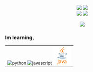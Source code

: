 <div id="header" align="center">
  <img src="https://github.com/mayankchaudhary26/Cool-Readme-ideas/raw/master/data/screen%20open.gif" width="245" />
  <img src="https://github-readme-stats.vercel.app/api?username=gayathrymw&show_icons=true&line_height=33&count_private=true&theme=radical" a />
</div>
<div id="header" align="center">
   <img src="https://github-readme-stats.vercel.app/api/top-langs/?username=gayathrymw&&hide=cmake&langs_count=4&line_height=60&theme=radical" />
   <img src="https://github-readme-streak-stats.herokuapp.com/?user=gayathrymw&theme=radical" height="170"/>
  <br><br>
  <img src="https://komarev.com/ghpvc/?username=gayathrymw&color=orange" />
</div>

### Im learning,
<table>
    <tr>
      <td>
          <img src="https://img.icons8.com/color/128/000000/python.png" alt="python" width="60" height="60" />
          <img src="https://img.icons8.com/color/128/000000/javascript.png" alt="javascript" width="60" height="60" />
          <img src="https://raw.githubusercontent.com/github/explore/5b3600551e122a3277c2c5368af2ad5725ffa9a1/topics/java/java.png" alt="java" width="60" height="60" />
    </td>
  </tr>
</table>
